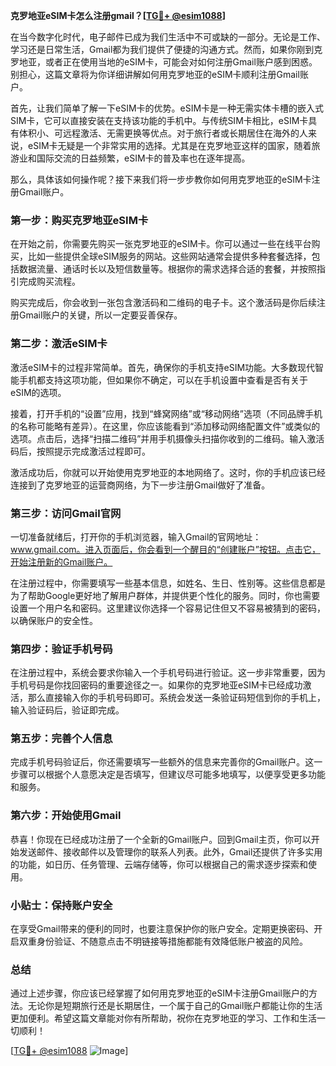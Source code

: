 **克罗地亚eSIM卡怎么注册gmail？[[TG💪+ @esim1088](https://t.me/s/esim1088)]**

在当今数字化时代，电子邮件已成为我们生活中不可或缺的一部分。无论是工作、学习还是日常生活，Gmail都为我们提供了便捷的沟通方式。然而，如果你刚到克罗地亚，或者正在使用当地的eSIM卡，可能会对如何注册Gmail账户感到困惑。别担心，这篇文章将为你详细讲解如何用克罗地亚的eSIM卡顺利注册Gmail账户。

首先，让我们简单了解一下eSIM卡的优势。eSIM卡是一种无需实体卡槽的嵌入式SIM卡，它可以直接安装在支持该功能的手机中。与传统SIM卡相比，eSIM卡具有体积小、可远程激活、无需更换等优点。对于旅行者或长期居住在海外的人来说，eSIM卡无疑是一个非常实用的选择。尤其是在克罗地亚这样的国家，随着旅游业和国际交流的日益频繁，eSIM卡的普及率也在逐年提高。

那么，具体该如何操作呢？接下来我们将一步步教你如何用克罗地亚的eSIM卡注册Gmail账户。

### 第一步：购买克罗地亚eSIM卡

在开始之前，你需要先购买一张克罗地亚的eSIM卡。你可以通过一些在线平台购买，比如一些提供全球eSIM服务的网站。这些网站通常会提供多种套餐选择，包括数据流量、通话时长以及短信数量等。根据你的需求选择合适的套餐，并按照指引完成购买流程。

购买完成后，你会收到一张包含激活码和二维码的电子卡。这个激活码是你后续注册Gmail账户的关键，所以一定要妥善保存。

### 第二步：激活eSIM卡

激活eSIM卡的过程非常简单。首先，确保你的手机支持eSIM功能。大多数现代智能手机都支持这项功能，但如果你不确定，可以在手机设置中查看是否有关于eSIM的选项。

接着，打开手机的“设置”应用，找到“蜂窝网络”或“移动网络”选项（不同品牌手机的名称可能略有差异）。在这里，你应该能看到“添加移动网络配置文件”或类似的选项。点击后，选择“扫描二维码”并用手机摄像头扫描你收到的二维码。输入激活码后，按照提示完成激活过程即可。

激活成功后，你就可以开始使用克罗地亚的本地网络了。这时，你的手机应该已经连接到了克罗地亚的运营商网络，为下一步注册Gmail做好了准备。

### 第三步：访问Gmail官网

一切准备就绪后，打开你的手机浏览器，输入Gmail的官网地址：www.gmail.com。进入页面后，你会看到一个醒目的“创建账户”按钮。点击它，开始注册新的Gmail账户。

在注册过程中，你需要填写一些基本信息，如姓名、生日、性别等。这些信息都是为了帮助Google更好地了解用户群体，并提供更个性化的服务。同时，你也需要设置一个用户名和密码。这里建议你选择一个容易记住但又不容易被猜到的密码，以确保账户的安全性。

### 第四步：验证手机号码

在注册过程中，系统会要求你输入一个手机号码进行验证。这一步非常重要，因为手机号码是你找回密码的重要途径之一。如果你的克罗地亚eSIM卡已经成功激活，那么直接输入你的手机号码即可。系统会发送一条验证码短信到你的手机上，输入验证码后，验证即完成。

### 第五步：完善个人信息

完成手机号码验证后，你还需要填写一些额外的信息来完善你的Gmail账户。这一步骤可以根据个人意愿决定是否填写，但建议尽可能多地填写，以便享受更多功能和服务。

### 第六步：开始使用Gmail

恭喜！你现在已经成功注册了一个全新的Gmail账户。回到Gmail主页，你可以开始发送邮件、接收邮件以及管理你的联系人列表。此外，Gmail还提供了许多实用的功能，如日历、任务管理、云端存储等，你可以根据自己的需求逐步探索和使用。

### 小贴士：保持账户安全

在享受Gmail带来的便利的同时，也要注意保护你的账户安全。定期更换密码、开启双重身份验证、不随意点击不明链接等措施都能有效降低账户被盗的风险。

### 总结

通过上述步骤，你应该已经掌握了如何用克罗地亚的eSIM卡注册Gmail账户的方法。无论你是短期旅行还是长期居住，一个属于自己的Gmail账户都能让你的生活更加便利。希望这篇文章能对你有所帮助，祝你在克罗地亚的学习、工作和生活一切顺利！

[[TG💪+ @esim1088](https://t.me/s/esim1088) ![Image](https://i.postimg.cc/4NQfJmqS/Snipaste-2025-05-13-00-14-12.png)]